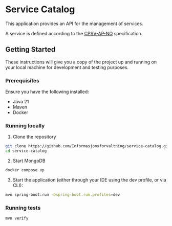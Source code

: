 # Service Catalog

This application provides an API for the management of services.

A service is defined according to the [CPSV-AP-NO](https://data.norge.no/specification/cpsv-ap-no#_abstract_in_english) specification.

## Getting Started

These instructions will give you a copy of the project up and running on your local machine for development and testing purposes.

### Prerequisites

Ensure you have the following installed:

- Java 21
- Maven
- Docker

### Running locally

1. Clone the repository
```sh
git clone https://github.com/Informasjonsforvaltning/service-catalog.git
cd service-catalog
```

2. Start MongoDB
```sh
docker compose up
```

3.	Start the application (either through your IDE using the dev profile, or via CLI):
```sh
mvn spring-boot:run -Dspring-boot.run.profiles=dev
```

### Running tests

```sh
mvn verify
```